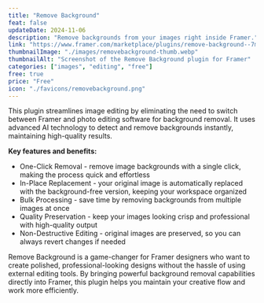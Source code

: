 ```yaml
---
title: "Remove Background"
feat: false
updateDate: 2024-11-06
description: "Remove backgrounds from your images right inside Framer."
link: "https://www.framer.com/marketplace/plugins/remove-background--7myvaf3wpgyde91bvc0e51ki4/?via=julesvcode"
thumbnailImage: "./images/removebackground-thumb.webp"
thumbnailAlt: "Screenshot of the Remove Background plugin for Framer"
categories: ["images", "editing", "free"]
free: true
price: "Free"
icon: "./favicons/removebackground.png"
---
```


This plugin streamlines image editing by eliminating the need to switch between Framer and photo editing software for background removal. It uses advanced AI technology to detect and remove backgrounds instantly, maintaining high-quality results.

<b>Key features and benefits:</b>

- One-Click Removal - remove image backgrounds with a single click, making the process quick and effortless
- In-Place Replacement - your original image is automatically replaced with the background-free version, keeping your workspace organized
- Bulk Processing - save time by removing backgrounds from multiple images at once
- Quality Preservation - keep your images looking crisp and professional with high-quality output
- Non-Destructive Editing - original images are preserved, so you can always revert changes if needed

Remove Background is a game-changer for Framer designers who want to create polished, professional-looking designs without the hassle of using external editing tools. By bringing powerful background removal capabilities directly into Framer, this plugin helps you maintain your creative flow and work more efficiently.